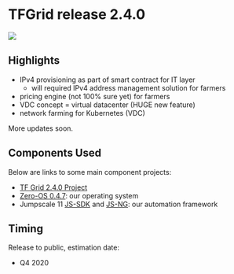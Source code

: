 # TFGrid release 2.4.0

![](threefold__roadmap.png  )


## Highlights

- IPv4 provisioning as part of smart contract for IT layer
    - will required IPv4 address management solution for farmers
- pricing engine (not 100% sure yet) for farmers
- VDC concept = virtual datacenter (HUGE new feature)
- network farming for Kubernetes (VDC)

More updates soon.


## Components Used

Below are links to some main component projects:

- [TF Grid 2.4.0 Project](https://github.com/orgs/threefoldtech/projects/118)
- [Zero-OS 0.4.7](https://github.com/orgs/threefoldtech/projects/112): our operating system
- Jumpscale 11 [JS-SDK](https://github.com/threefoldtech/js-sdk) and [JS-NG](https://github.com/threefoldtech/js-ng): our automation framework


## Timing

Release to public, estimation date:
- Q4 2020


